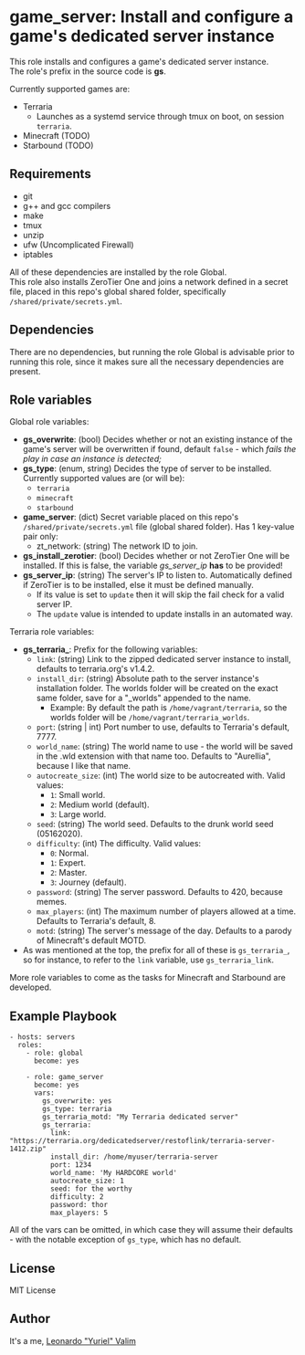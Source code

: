# game_server: Install and configure a game's dedicated server instance

This role installs and configures a game's dedicated server instance.\
The role's prefix in the source code is **gs**.

Currently supported games are:
- Terraria
  - Launches as a systemd service through tmux on boot, on session `terraria`.
- Minecraft (TODO)
- Starbound (TODO)

## Requirements

- git
- g++ and gcc compilers
- make
- tmux
- unzip
- ufw (Uncomplicated Firewall)
- iptables

All of these dependencies are installed by the role Global.\
This role also installs ZeroTier One and joins a network defined in a secret file, placed in this repo's global shared folder, specifically `/shared/private/secrets.yml`.

## Dependencies

There are no dependencies, but running the role Global is advisable prior to running this role, since it makes sure all the necessary dependencies are present.

## Role variables

Global role variables:
- **gs_overwrite**: (bool) Decides whether or not an existing instance of the game's server will be overwritten if found, default `false` - which *fails the play in case an instance is detected;*
- **gs_type**: (enum, string) Decides the type of server to be installed. Currently supported values are (or will be):
  - `terraria`
  - `minecraft`
  - `starbound`
- **game_server**: (dict) Secret variable placed on this repo's `/shared/private/secrets.yml` file (global shared folder). Has 1 key-value pair only:
  - zt_network: (string) The network ID to join.
- **gs_install_zerotier**: (bool) Decides whether or not ZeroTier One will be installed. If this is false, the variable *gs_server_ip* **has** to be provided!
- **gs_server_ip**: (string) The server's IP to listen to. Automatically defined if ZeroTier is to be installed, else it must be defined manually.
  - If its value is set to `update` then it will skip the fail check for a valid server IP.
  - The `update` value is intended to update installs in an automated way.

Terraria role variables:
- **gs_terraria_**: Prefix for the following variables:
  - `link`: (string) Link to the zipped dedicated server instance to install, defaults to terraria.org's v1.4.2.
  - `install_dir`: (string) Absolute path to the server instance's installation folder. The worlds folder will be created on the exact same folder, save for a "_worlds" appended to the name.
    - Example: By default the path is `/home/vagrant/terraria`, so the worlds folder will be `/home/vagrant/terraria_worlds`.
  - `port`: (string | int) Port number to use, defaults to Terraria's default, 7777.
  - `world_name`: (string) The world name to use - the world will be saved in the .wld extension with that name too. Defaults to "Aurellia", because I like that name.
  - `autocreate_size`: (int) The world size to be autocreated with. Valid values:
    - `1`: Small world.
    - `2`: Medium world (default).
    - `3`: Large world.
  - `seed`: (string) The world seed. Defaults to the drunk world seed (05162020).
  - `difficulty`: (int) The difficulty. Valid values:
    - `0`: Normal.
    - `1`: Expert.
    - `2`: Master.
    - `3`: Journey (default).
  - `password`: (string) The server password. Defaults to 420, because memes.
  - `max_players`: (int) The maximum number of players allowed at a time. Defaults to Terraria's default, 8.
  - `motd`: (string) The server's message of the day. Defaults to a parody of Minecraft's default MOTD.
- As was mentioned at the top, the prefix for all of these is `gs_terraria_`, so for instance, to refer to the `link` variable, use `gs_terraria_link`.

More role variables to come as the tasks for Minecraft and Starbound are developed.

## Example Playbook

    - hosts: servers
      roles:
        - role: global
          become: yes
        
        - role: game_server
          become: yes
          vars:
            gs_overwrite: yes
            gs_type: terraria
            gs_terraria_motd: "My Terraria dedicated server"
            gs_terraria:
              link: "https://terraria.org/dedicatedserver/restoflink/terraria-server-1412.zip"
              install_dir: /home/myuser/terraria-server
              port: 1234
              world_name: 'My HARDCORE world'
              autocreate_size: 1
              seed: for the worthy
              difficulty: 2
              password: thor
              max_players: 5
            
All of the vars can be omitted, in which case they will assume their defaults - with the notable exception of `gs_type`, which has no default.

## License

MIT License

## Author

It's a me, [Leonardo "Yuriel" Valim](mailto:emberbec@gmail.com)
